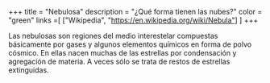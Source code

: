 +++
title = "Nebulosa"
description = "¿Qué forma tienen las nubes?"
color = "green"
links =[
  ["Wikipedia", "https://en.wikipedia.org/wiki/Nebula"]
]
+++

Las nebulosas son regiones del medio interestelar compuestas básicamente por gases y algunos elementos químicos en forma de polvo cósmico. En ellas nacen muchas de las estrellas por condensación y agregación de materia. A veces sólo se trata de restos de estrellas extinguidas.
